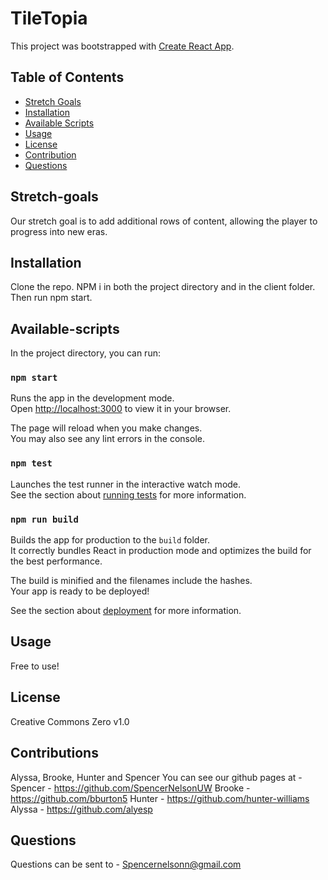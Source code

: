 # TileTopia

This project was bootstrapped with [Create React App](https://github.com/facebook/create-react-app).

  ## Table of Contents
  - [Stretch Goals](#stretch-goals)
  - [Installation](#installation)
  - [Available Scripts](#available-scripts)
  - [Usage](#usage)
  - [License](#license)
  - [Contribution](#contribution)
  - [Questions](#question)

## Stretch-goals

Our stretch goal is to add additional rows of content, allowing the player to progress into new eras. 

## Installation

Clone the repo. NPM i in both the project directory and in the client folder. Then run npm start.

## Available-scripts 

In the project directory, you can run:

### `npm start`

Runs the app in the development mode.\
Open [http://localhost:3000](http://localhost:3000) to view it in your browser.

The page will reload when you make changes.\
You may also see any lint errors in the console.

### `npm test`

Launches the test runner in the interactive watch mode.\
See the section about [running tests](https://facebook.github.io/create-react-app/docs/running-tests) for more information.

### `npm run build`

Builds the app for production to the `build` folder.\
It correctly bundles React in production mode and optimizes the build for the best performance.

The build is minified and the filenames include the hashes.\
Your app is ready to be deployed!

See the section about [deployment](https://facebook.github.io/create-react-app/docs/deployment) for more information.

## Usage

Free to use!

## License 

Creative Commons Zero v1.0

## Contributions 

Alyssa, Brooke, Hunter and Spencer
You can see our github pages at -
Spencer - https://github.com/SpencerNelsonUW
Brooke - https://github.com/bburton5
Hunter - https://github.com/hunter-williams
Alyssa - https://github.com/alyesp

## Questions
Questions can be sent to -
Spencernelsonn@gmail.com
